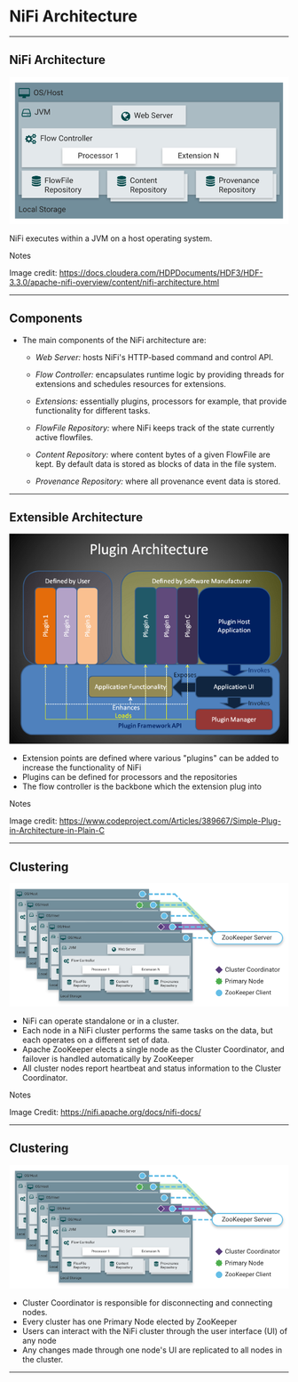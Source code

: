 # NiFi Architecture

---

## NiFi Architecture

![](../images/zero-master-node.png)

NiFi executes within a JVM on a host operating system. 

Notes

Image credit: https://docs.cloudera.com/HDPDocuments/HDF3/HDF-3.3.0/apache-nifi-overview/content/nifi-architecture.html

---

## Components

* The main components of the NiFi architecture are: 

  * _Web Server:_ hosts NiFi's HTTP-based command and control API.

  * _Flow Controller:_ encapsulates runtime logic by providing threads for extensions and schedules resources for  extensions.

  * _Extensions:_ essentially plugins, processors for example, that provide functionality for different tasks.

  * _FlowFile Repository:_ where NiFi keeps track of the state currently active flowfiles. 

  * _Content Repository:_ where content bytes of a given FlowFile are kept. By default data is stored as blocks of data in the file system. 

  * _Provenance Repository:_ where all provenance event data is stored. 

---

## Extensible Architecture

![](../images/Plugin.png)

* Extension points are defined where various "plugins" can be added to increase the functionality of NiFi 
* Plugins can be defined for processors and the repositories
* The flow controller is the backbone which the extension plug into 

Notes

Image credit: https://www.codeproject.com/Articles/389667/Simple-Plug-in-Architecture-in-Plain-C

---

## Clustering

![](../images/zero-leader-cluster.png)

* NiFi can operate standalone or in a cluster.
* Each node in a NiFi cluster performs the same tasks on the data, but each operates on a different set of data. 
* Apache ZooKeeper elects a single node as the Cluster Coordinator, and failover is handled automatically by ZooKeeper
* All cluster nodes report heartbeat and status information to the Cluster Coordinator. 
  
Notes

Image Credit: https://nifi.apache.org/docs/nifi-docs/

---

## Clustering

![](../images/zero-leader-cluster.png)

* Cluster Coordinator is responsible for disconnecting and connecting nodes. 
* Every cluster has one Primary Node elected by ZooKeeper
* Users can interact with the NiFi cluster through the user interface (UI) of any node
* Any changes made through one node's UI are replicated to all nodes in the cluster.

---

## 